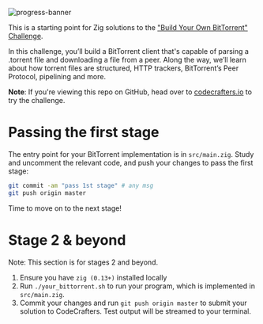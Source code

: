 ![progress-banner](https://codecrafters.io/landing/images/default_progress_banners/bittorrent.png)

This is a starting point for Zig solutions to the
["Build Your Own BitTorrent" Challenge](https://app.codecrafters.io/courses/bittorrent/overview).

In this challenge, you’ll build a BitTorrent client that's capable of parsing a
.torrent file and downloading a file from a peer. Along the way, we’ll learn
about how torrent files are structured, HTTP trackers, BitTorrent’s Peer
Protocol, pipelining and more.

**Note**: If you're viewing this repo on GitHub, head over to
[codecrafters.io](https://codecrafters.io) to try the challenge.

# Passing the first stage

The entry point for your BitTorrent implementation is in `src/main.zig`. Study
and uncomment the relevant code, and push your changes to pass the first stage:

```sh
git commit -am "pass 1st stage" # any msg
git push origin master
```

Time to move on to the next stage!

# Stage 2 & beyond

Note: This section is for stages 2 and beyond.

1. Ensure you have `zig (0.13+)` installed locally
1. Run `./your_bittorrent.sh` to run your program, which is implemented in
   `src/main.zig`.
1. Commit your changes and run `git push origin master` to submit your solution
   to CodeCrafters. Test output will be streamed to your terminal.
